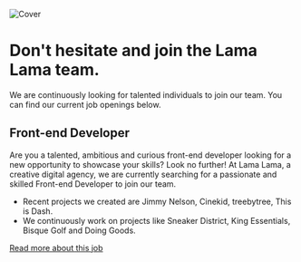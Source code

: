 ![Cover](https://storage.lamalama.nl/lamalama/playheart-cover.jpeg)

# Don't hesitate and join the Lama Lama team.
We are continuously looking for talented individuals to join our team. You can find our current job openings below.

## Front-end Developer
Are you a talented, ambitious and curious front-end developer looking for a new opportunity to showcase your skills? Look no further! At Lama Lama, a creative digital agency, we are currently searching for a passionate and skilled Front-end Developer to join our team.

* Recent projects we created are Jimmy Nelson, Cinekid, treebytree, This is Dash.
* We continuously work on projects like Sneaker District, King Essentials, Bisque Golf and Doing Goods.

[Read more about this job](https://jobs.lamalama.nl/front-end-developer/en)
